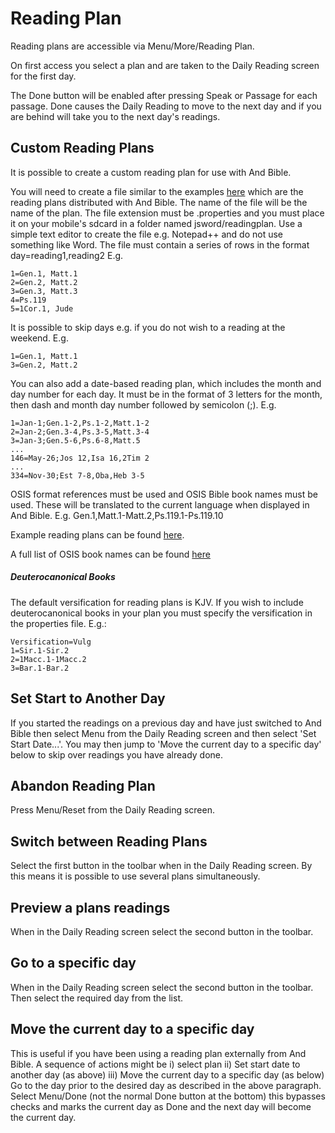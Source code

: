 # Reading Plan #

Reading plans are accessible via Menu/More/Reading Plan.

On first access you select a plan and are taken to the Daily Reading screen for the first day.

The Done button will be enabled after pressing Speak or Passage for each passage.  Done causes the Daily Reading to move to the next day and if you are behind will take you to the next day's readings.

## Custom Reading Plans ##
It is possible to create a custom reading plan for use with And Bible.

You will need to create a file similar to the examples [here](https://github.com/AndBible/and-bible/tree/master/app/src/main/assets/readingplan) which are the reading plans distributed with And Bible.  The name of the file will be the name of the plan.  The file extension must be .properties and you must place it on your mobile's sdcard in a folder named jsword/readingplan.  Use a simple text editor to create the file e.g. Notepad++ and do not use something like Word.  The file must contain a series of rows in the format day=reading1,reading2 E.g.
```
1=Gen.1, Matt.1
2=Gen.2, Matt.2
3=Gen.3, Matt.3
4=Ps.119
5=1Cor.1, Jude
```

It is possible to skip days e.g. if you do not wish to a reading at the weekend. E.g.
```
1=Gen.1, Matt.1
3=Gen.2, Matt.2
```

You can also add a date-based reading plan, which includes the month and day number for each day. It must be in the format of 3 letters for the month, then dash and month day number followed by semicolon (;). E.g.
```
1=Jan-1;Gen.1-2,Ps.1-2,Matt.1-2
2=Jan-2;Gen.3-4,Ps.3-5,Matt.3-4
3=Jan-3;Gen.5-6,Ps.6-8,Matt.5
...
146=May-26;Jos 12,Isa 16,2Tim 2
...
334=Nov-30;Est 7-8,Oba,Heb 3-5
```

OSIS format references must be used and OSIS Bible book names must be used.  These will be translated to the current language when displayed in And Bible.  E.g. Gen.1,Matt.1-Matt.2,Ps.119.1-Ps.119.10

Example reading plans can be found [here](https://github.com/AndBible/and-bible/tree/master/app/src/main/assets/readingplan).

A full list of OSIS book names can be found [here](https://wiki.crosswire.org/OSIS_Book_Abbreviations)

##### Deuterocanonical Books #####
The default versification for reading plans is KJV.  If you wish to include deuterocanonical books  in your plan you must specify the versification in the properties file.  E.g.:
```
Versification=Vulg
1=Sir.1-Sir.2
2=1Macc.1-1Macc.2
3=Bar.1-Bar.2
```

## Set Start to Another Day ##
If you started the readings on a previous day and have just switched to And Bible then select Menu from the Daily Reading screen and then select 'Set Start Date...'.  You may then jump to 'Move the current day to a specific day' below to skip over readings you have already done.

## Abandon Reading Plan ##
Press Menu/Reset from the Daily Reading screen.

## Switch between Reading Plans ##
Select the first button in the toolbar when in the Daily Reading screen.  By this means it is possible to use several plans simultaneously.

## Preview a plans readings ##
When in the Daily Reading screen select the second button in the toolbar.

## Go to a specific day ##
When in the Daily Reading screen select the second button in the toolbar.  Then select the required day from the list.

## Move the current day to a specific day ##
This is useful if you have been using a reading plan externally from And Bible.  A sequence of actions might be i) select plan ii) Set start date to another day (as above) iii) Move the current day to a specific day (as below)
Go to the day prior to the desired day as described in the above paragraph.  Select Menu/Done (not the normal Done button at the bottom) this bypasses checks and marks the current day as Done and the next day will become the current day.
